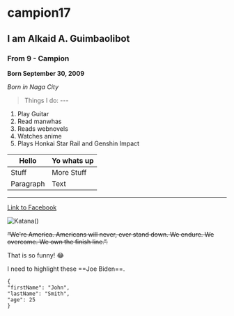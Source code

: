 # campion17
## I am Alkaid A. Guimbaolibot
### From 9 - Campion

**Born September 30, 2009**

*Born in Naga City*

> Things I do: ---

1. Play Guitar
2. Read manwhas
3. Reads webnovels
4. Watches anime
5. Plays Honkai Star Rail and Genshin Impact

| Hello | Yo whats up |
| ----------- | ----------- |
| Stuff | More Stuff |
| Paragraph | Text |

---

[Link to Facebook](https://www.facebook.com/)

![Katana](https://www.theswordshop.co.uk/media/catalog/product/cache/4/image/364x364/daf3e11d43b2966787d609522f0b37a9/s/u/suv-6.png)([](https://www.reddit.com/media?url=https%3A%2F%2Fi.redd.it%2Fjdzs6yvop35c1.png&rdt=65318))

~~“We're America. Americans will never, ever stand down. We endure. We overcome. We own the finish line.”.~~

That is so funny! :joy:

I need to highlight these ==Joe Biden==.


```
{
"firstName": "John",
"lastName": "Smith",
"age": 25
}
```


